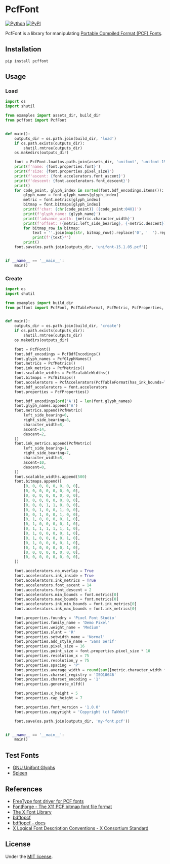 # PcfFont

[![Python](https://img.shields.io/badge/python-3.10-brightgreen)](https://www.python.org)
[![PyPI](https://img.shields.io/pypi/v/pcffont)](https://pypi.org/project/pcffont/)

PcfFont is a library for manipulating [Portable Compiled Format (PCF) Fonts](https://en.wikipedia.org/wiki/Portable_Compiled_Format).

## Installation

```shell
pip install pcffont
```

## Usage

### Load

```python
import os
import shutil

from examples import assets_dir, build_dir
from pcffont import PcfFont


def main():
    outputs_dir = os.path.join(build_dir, 'load')
    if os.path.exists(outputs_dir):
        shutil.rmtree(outputs_dir)
    os.makedirs(outputs_dir)

    font = PcfFont.load(os.path.join(assets_dir, 'unifont', 'unifont-15.1.05.pcf'))
    print(f'name: {font.properties.font}')
    print(f'size: {font.properties.pixel_size}')
    print(f'ascent: {font.accelerators.font_ascent}')
    print(f'descent: {font.accelerators.font_descent}')
    print()
    for code_point, glyph_index in sorted(font.bdf_encodings.items()):
        glyph_name = font.glyph_names[glyph_index]
        metric = font.metrics[glyph_index]
        bitmap = font.bitmaps[glyph_index]
        print(f'char: {chr(code_point)} ({code_point:04X})')
        print(f'glyph_name: {glyph_name}')
        print(f'advance_width: {metric.character_width}')
        print(f'offset: ({metric.left_side_bearing}, {-metric.descent})')
        for bitmap_row in bitmap:
            text = ''.join(map(str, bitmap_row)).replace('0', '  ').replace('1', '██')
            print(f'{text}*')
        print()
    font.save(os.path.join(outputs_dir, 'unifont-15.1.05.pcf'))


if __name__ == '__main__':
    main()
```

### Create

```python
import os
import shutil

from examples import build_dir
from pcffont import PcfFont, PcfTableFormat, PcfMetric, PcfProperties, PcfAccelerators, PcfMetrics, PcfBitmaps, PcfBdfEncodings, PcfScalableWidths, PcfGlyphNames


def main():
    outputs_dir = os.path.join(build_dir, 'create')
    if os.path.exists(outputs_dir):
        shutil.rmtree(outputs_dir)
    os.makedirs(outputs_dir)

    font = PcfFont()
    font.bdf_encodings = PcfBdfEncodings()
    font.glyph_names = PcfGlyphNames()
    font.metrics = PcfMetrics()
    font.ink_metrics = PcfMetrics()
    font.scalable_widths = PcfScalableWidths()
    font.bitmaps = PcfBitmaps()
    font.accelerators = PcfAccelerators(PcfTableFormat(has_ink_bounds=True))
    font.bdf_accelerators = font.accelerators
    font.properties = PcfProperties()

    font.bdf_encodings[ord('A')] = len(font.glyph_names)
    font.glyph_names.append('A')
    font.metrics.append(PcfMetric(
        left_side_bearing=0,
        right_side_bearing=8,
        character_width=8,
        ascent=14,
        descent=2,
    ))
    font.ink_metrics.append(PcfMetric(
        left_side_bearing=1,
        right_side_bearing=7,
        character_width=8,
        ascent=10,
        descent=0,
    ))
    font.scalable_widths.append(500)
    font.bitmaps.append([
        [0, 0, 0, 0, 0, 0, 0, 0],
        [0, 0, 0, 0, 0, 0, 0, 0],
        [0, 0, 0, 0, 0, 0, 0, 0],
        [0, 0, 0, 0, 0, 0, 0, 0],
        [0, 0, 0, 1, 1, 0, 0, 0],
        [0, 0, 1, 0, 0, 1, 0, 0],
        [0, 0, 1, 0, 0, 1, 0, 0],
        [0, 1, 0, 0, 0, 0, 1, 0],
        [0, 1, 0, 0, 0, 0, 1, 0],
        [0, 1, 1, 1, 1, 1, 1, 0],
        [0, 1, 0, 0, 0, 0, 1, 0],
        [0, 1, 0, 0, 0, 0, 1, 0],
        [0, 1, 0, 0, 0, 0, 1, 0],
        [0, 1, 0, 0, 0, 0, 1, 0],
        [0, 0, 0, 0, 0, 0, 0, 0],
        [0, 0, 0, 0, 0, 0, 0, 0],
    ])

    font.accelerators.no_overlap = True
    font.accelerators.ink_inside = True
    font.accelerators.ink_metrics = True
    font.accelerators.font_ascent = 14
    font.accelerators.font_descent = 2
    font.accelerators.min_bounds = font.metrics[0]
    font.accelerators.max_bounds = font.metrics[0]
    font.accelerators.ink_min_bounds = font.ink_metrics[0]
    font.accelerators.ink_max_bounds = font.ink_metrics[0]

    font.properties.foundry = 'Pixel Font Studio'
    font.properties.family_name = 'Demo Pixel'
    font.properties.weight_name = 'Medium'
    font.properties.slant = 'R'
    font.properties.setwidth_name = 'Normal'
    font.properties.add_style_name = 'Sans Serif'
    font.properties.pixel_size = 16
    font.properties.point_size = font.properties.pixel_size * 10
    font.properties.resolution_x = 75
    font.properties.resolution_y = 75
    font.properties.spacing = 'P'
    font.properties.average_width = round(sum([metric.character_width * 10 for metric in font.metrics]) / len(font.metrics))
    font.properties.charset_registry = 'ISO10646'
    font.properties.charset_encoding = '1'
    font.properties.generate_xlfd()

    font.properties.x_height = 5
    font.properties.cap_height = 7

    font.properties.font_version = '1.0.0'
    font.properties.copyright = 'Copyright (c) TakWolf'

    font.save(os.path.join(outputs_dir, 'my-font.pcf'))


if __name__ == '__main__':
    main()
```

## Test Fonts

- [GNU Unifont Glyphs](https://unifoundry.com/unifont/index.html)
- [Spleen](https://github.com/fcambus/spleen)

## References

- [FreeType font driver for PCF fonts](https://github.com/freetype/freetype/tree/master/src/pcf)
- [FontForge - The X11 PCF bitmap font file format](https://fontforge.org/docs/techref/pcf-format.html)
- [The X Font Library](https://www.x.org/releases/current/doc/libXfont/fontlib.html)
- [bdftopcf](https://gitlab.freedesktop.org/xorg/util/bdftopcf)
- [bdftopcf - docs](https://www.x.org/releases/current/doc/man/man1/bdftopcf.1.xhtml)
- [X Logical Font Description Conventions - X Consortium Standard](https://www.x.org/releases/current/doc/xorg-docs/xlfd/xlfd.html)

## License

Under the [MIT license](LICENSE).
